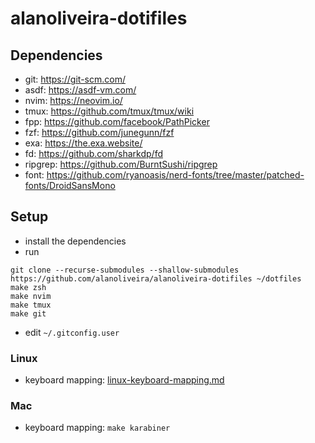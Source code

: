 # alanoliveira-dotifiles

## Dependencies
- git: https://git-scm.com/
- asdf: https://asdf-vm.com/
- nvim: https://neovim.io/
- tmux: https://github.com/tmux/tmux/wiki
- fpp: https://github.com/facebook/PathPicker
- fzf: https://github.com/junegunn/fzf
- exa: https://the.exa.website/
- fd: https://github.com/sharkdp/fd
- ripgrep: https://github.com/BurntSushi/ripgrep
- font: https://github.com/ryanoasis/nerd-fonts/tree/master/patched-fonts/DroidSansMono

## Setup

- install the dependencies
- run
```
git clone --recurse-submodules --shallow-submodules https://github.com/alanoliveira/alanoliveira-dotifiles ~/dotfiles
make zsh
make nvim
make tmux
make git
```
- edit `~/.gitconfig.user`

### Linux

- keyboard mapping: [linux-keyboard-mapping.md](./linux-keyboard-mapping.md)


### Mac

- keyboard mapping: `make karabiner`
